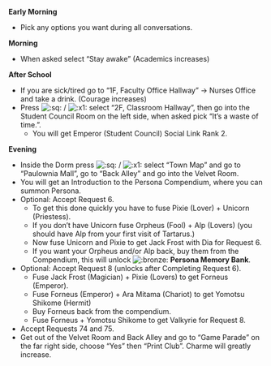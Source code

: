 **Early Morning**

- Pick any options you want during all conversations.

**Morning**

- When asked select “Stay awake” (Academics increases)

**After School**

- If you are sick/tired go to “1F, Faculty Office Hallway” -> Nurses Office and take a drink. (Courage increases)
- Press ![:sq:](/assets/square.png) / ![:x1:](/assets/x1.png) select “2F, Classroom Hallway”, then go into the Student Council Room on the left side, when asked pick “It’s a waste of time.”.
  - You will get Emperor (Student Council) Social Link Rank 2.

**Evening**

- Inside the Dorm press ![:sq:](/assets/square.png) / ![:x1:](/assets/x1.png) select “Town Map” and go to “Paulownia Mall”, go to “Back Alley” and go into the Velvet Room.
- You will get an Introduction to the Persona Compendium, where you can summon Persona.
- Optional: Accept Request 6.
  - To get this done quickly you have to fuse Pixie (Lover) + Unicorn (Priestess).
  - If you don’t have Unicorn fuse Orpheus (Fool) + Alp (Lovers) (you should have Alp from your first visit of Tartarus.)
  - Now fuse Unicorn and Pixie to get Jack Frost with Dia for Request 6.
  - If you want your Orpheus and/or Alp back, buy them from the Compendium, this will unlock ![:bronze:](/assets/bronze.png) **Persona Memory Bank**.
- Optional: Accept Request 8 (unlocks after Completing Request 6).
  - Fuse Jack Frost (Magician) + Pixie (Lovers) to get Forneus (Emperor).
  - Fuse Forneus (Emperor) + Ara Mitama (Chariot) to get Yomotsu Shikome (Hermit)
  - Buy Forneus back from the compendium.
  - Fuse Forneus + Yomotsu Shikome to get Valkyrie for Request 8.
- Accept Requests 74 and 75.
- Get out of the Velvet Room and Back Alley and go to “Game Parade” on the far right side, choose “Yes” then “Print Club”. Charme will greatly increase.

